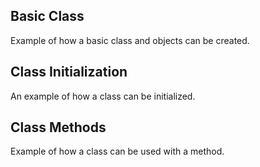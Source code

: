 Basic Class
---

Example of how a basic class and objects can be created.


Class Initialization
---

An example of how a class can be initialized.


Class Methods
---

Example of how a class can be used with a method.
